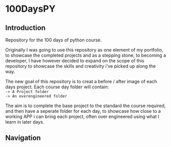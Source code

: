 # 100DaysPY

## Introduction

Repository for the 100 days of python course.

Originally I was going to use this repository as one element of my portfolio, to showcase the completed projects and as a stepping stone, to becoming a developer, I have however decided to expand on the scope of this repository to showcase the skills and creativity i've picked up along the way. 

The new goal of this repository is to creat a before / after image of each days project. Each course day folder will contain:<br>
    ```
    -> A Project folder
    ```<br>
    ```
    -> An overengineered folder
    ```
    
The aim is to complete the base project to the standard the course required, and then have a seperate folder for each day, to showcase how close to a working APP i can bring each project, often over engineered using what I learn in later days.

## Navigation
